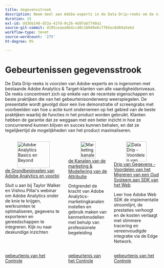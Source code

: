 ```yaml
---
title: Gegevensstrook
description: Neem deel aan Adobe-experts in de Data Drip-reeks om de nieuwste functies en beste praktijken in Adobe Analytics & Target te verkennen, met live demonstraties die ervoor zorgen dat klanten hun productpotentieel maximaliseren en concurrerend blijven.
duration: 15
exl-id: dd36b140-d53a-41fd-9c26-4d97ab7740a1
source-git-commit: d195ceaea0b4ccd0c16949e6cff65ec6d04a5e6d
workflow-type: tm+mt
source-wordcount: '275'
ht-degree: 0%

---
```


# Gebeurtenissen gegevensstrook

De Data Drip-reeks is voorzien van Adobe-experts en is ingenomen met bestaande Adobe Analytics &amp; Target-klanten van alle vaardigheidsniveaus. De reeks concentreert zich op enkele van de recentste eigenschappen en beste praktijken die van het gebeurtenisonderwerp weerspiegelen. De presentatie wordt gevolgd door een live demonstratie of screengrabs met voorbeelden van hoe u actie kunt ondernemen op het gebied van de beste praktijken waarbij de functies in het product worden gebruikt. Klanten hebben de garantie dat ze weggaan met een beter inzicht in hoe ze concurrerend kunnen blijven en succes kunnen behalen, en dat ze tegelijkertijd de mogelijkheden van het product maximaliseren.

<!-- CARDS

{cta  = Watch event}

* 2025/adobe-analytics-basics-beyond.md
* 2025/marketing-channel-attribution-modeling.md
* 2025/migrating-to-web-sdk.md

-->
<!-- START CARDS HTML - DO NOT MODIFY BY HAND -->
<div class="columns">
    <div class="column is-half-tablet is-half-desktop is-one-third-widescreen" aria-label="Adobe Analytics Basics and Beyond">
        <div class="card" style="height: 100%; display: flex; flex-direction: column; height: 100%;">
            <div class="card-image">
                <figure class="image x-is-16by9">
                    <a href="2025/adobe-analytics-basics-beyond.md" title="Adobe Analytics Basics en Beyond" target="_blank" rel="referrer">
                        <img class="is-bordered-r-small" src="https://video.tv.adobe.com/v/3443028/?format=jpeg&nocache=1761764021858" alt="Adobe Analytics Basics en Beyond"
                             style="width: 100%; aspect-ratio: 16 / 9; object-fit: cover; overflow: hidden; display: block; margin: auto;">
                    </a>
                </figure>
            </div>
            <div class="card-content is-padded-small" style="display: flex; flex-direction: column; flex-grow: 1; justify-content: space-between;">
                <div class="top-card-content">
                    <p class="headline is-size-6 has-text-weight-bold">
                        <a href="2025/adobe-analytics-basics-beyond.md" target="_blank" rel="referrer" title="Adobe Analytics Basics en Beyond"> de Grondbeginselen van Adobe Analytics en voorbij </a>
                    </p>
                    <p class="is-size-6">Sluit u aan bij Taylor Walker en Vishnu Pillai's webinar om Adobe Analytics onder de knie te krijgen, werkruimten te optimaliseren, gegevens te exporteren en gereedschappen te integreren. Kijk nu naar deskundige inzichten</p>
                </div>
                <a href="2025/adobe-analytics-basics-beyond.md" target="_blank" rel="referrer" class="spectrum-Button spectrum-Button--outline spectrum-Button--primary spectrum-Button--sizeM" style="align-self: flex-start; margin-top: 1rem;">
                    <span class="spectrum-Button-label has-no-wrap has-text-weight-bold"> gebeurtenis van het Controle </span>
                </a>
            </div>
        </div>
    </div>
    <div class="column is-half-tablet is-half-desktop is-one-third-widescreen" aria-label="Marketing Channels & Attribution Modeling">
        <div class="card" style="height: 100%; display: flex; flex-direction: column; height: 100%;">
            <div class="card-image">
                <figure class="image x-is-16by9">
                    <a href="2025/marketing-channel-attribution-modeling.md" title="Marketingkanalen en kenmerkmodellen" target="_blank" rel="referrer">
                        <img class="is-bordered-r-small" src="https://video.tv.adobe.com/v/3443020/?format=jpeg&nocache=1761764021868" alt="Marketingkanalen en kenmerkmodellen"
                             style="width: 100%; aspect-ratio: 16 / 9; object-fit: cover; overflow: hidden; display: block; margin: auto;">
                    </a>
                </figure>
            </div>
            <div class="card-content is-padded-small" style="display: flex; flex-direction: column; flex-grow: 1; justify-content: space-between;">
                <div class="top-card-content">
                    <p class="headline is-size-6 has-text-weight-bold">
                        <a href="2025/marketing-channel-attribution-modeling.md" target="_blank" rel="referrer" title="Marketingkanalen en kenmerkmodellen"> de Kanalen van de marketing &amp; Modellering van de Attributie </a>
                    </p>
                    <p class="is-size-6">Ontgrendel de kracht van Adobe Analytics-marketingkanalen instellen en gebruik maken van kenmerkmodellen met behulp van professionele begeleiding</p>
                </div>
                <a href="2025/marketing-channel-attribution-modeling.md" target="_blank" rel="referrer" class="spectrum-Button spectrum-Button--outline spectrum-Button--primary spectrum-Button--sizeM" style="align-self: flex-start; margin-top: 1rem;">
                    <span class="spectrum-Button-label has-no-wrap has-text-weight-bold"> gebeurtenis van het Controle </span>
                </a>
            </div>
        </div>
    </div>
    <div class="column is-half-tablet is-half-desktop is-one-third-widescreen" aria-label="Data Drip - Benefits of Migrating from an Old System to Web SDK">
        <div class="card" style="height: 100%; display: flex; flex-direction: column; height: 100%;">
            <div class="card-image">
                <figure class="image x-is-16by9">
                    <a href="2025/migrating-to-web-sdk.md" title="Data Drip - Voordelen van Migratie van een Oud Systeem naar Web SDK" target="_blank" rel="referrer">
                        <img class="is-bordered-r-small" src="https://video.tv.adobe.com/v/3476271/?format=jpeg&nocache=1761764021878" alt="Data Drip - Voordelen van Migratie van een Oud Systeem naar Web SDK"
                             style="width: 100%; aspect-ratio: 16 / 9; object-fit: cover; overflow: hidden; display: block; margin: auto;">
                    </a>
                </figure>
            </div>
            <div class="card-content is-padded-small" style="display: flex; flex-direction: column; flex-grow: 1; justify-content: space-between;">
                <div class="top-card-content">
                    <p class="headline is-size-6 has-text-weight-bold">
                        <a href="2025/migrating-to-web-sdk.md" target="_blank" rel="referrer" title="Data Drip - Voordelen van Migratie van een Oud Systeem naar Web SDK"> Drip van Gegevens - Voordelen van het Migreren van een Oud Systeem aan SDK van het Web </a>
                    </p>
                    <p class="is-size-6">Leer hoe Adobe Web SDK de implementatie stroomlijnt, de prestaties verhoogt en de kosten verlaagt met slimmere tracering en vereenvoudigde integratie via de Edge Network.</p>
                </div>
                <a href="2025/migrating-to-web-sdk.md" target="_blank" rel="referrer" class="spectrum-Button spectrum-Button--outline spectrum-Button--primary spectrum-Button--sizeM" style="align-self: flex-start; margin-top: 1rem;">
                    <span class="spectrum-Button-label has-no-wrap has-text-weight-bold"> gebeurtenis van het Controle </span>
                </a>
            </div>
        </div>
    </div>
</div>
<!-- END CARDS HTML - DO NOT MODIFY BY HAND -->
